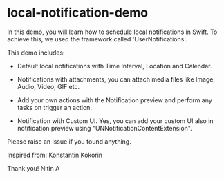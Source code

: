 # local-notification-demo

In this demo, you will learn how to schedule local notifications in Swift. To achieve this, we used the framework called 'UserNotifications'.

This demo includes:

- Default local notifications with Time Interval, Location and Calendar.

- Notifications with attachments, you can attach media files like Image, Audio, Video, GIF etc.

- Add your own actions with the Notification preview and perform any tasks on trigger an action.

- Notification with Custom UI. Yes, you can add your custom UI also in notification preview using "UNNotificationContentExtension".


Please raise an issue if you found anything.

Inspired from: Konstantin Kokorin

Thank you! 
Nitin A
